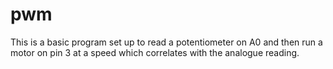 # pwm
This is a basic program set up to read a potentiometer on A0 and then 
run a motor on pin 3 at a speed which correlates with the analogue 
reading.
